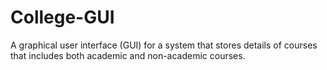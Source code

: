 # College-GUI
A graphical user interface (GUI) for a system that stores details of courses that includes both academic and non-academic courses.
